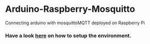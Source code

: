 # Arduino-Raspberry-Mosquitto
Connecting arduino with mosquittoMQTT deployed on Raspberry Pi

### Have a look [here](https://tjan90.github.io/projects-implementations/c/arduino/raspberrypi/mosquitto/2020/01/17/Arduino-raspberry.html) on how to setup the environment.
